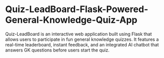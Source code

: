 # Quiz-LeadBoard-Flask-Powered-General-Knowledge-Quiz-App
Quiz-LeadBoard  is an interactive web application built using Flask that allows users to participate in fun general knowledge quizzes. It features a real-time leaderboard, instant feedback, and an integrated AI chatbot that answers GK questions before users start the quiz. 
